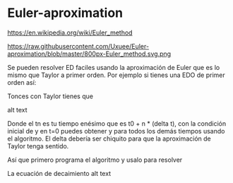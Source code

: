 # Euler-aproximation

https://en.wikipedia.org/wiki/Euler_method

https://raw.githubusercontent.com/Uxuee/Euler-aproximation/blob/master/800px-Euler_method.svg.png

Se pueden resolver ED faciles usando la aproximación de Euler que es lo mismo que Taylor a primer orden. Por ejemplo si tienes una EDO de primer orden así:



Tonces con Taylor tienes que

alt text

Donde el tn es tu tiempo enésimo que es t0 + n * (delta t), con la condición inicial de y en t=0 puedes obtener y para todos los demás tiempos usando el algoritmo. El delta debería ser chiquito para que la aproximación de Taylor tenga sentido.

Así que primero programa el algoritmo y usalo para resolver

La ecuación de decaimiento
alt text
